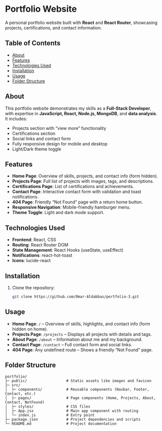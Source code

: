 # Portfolio Website

A personal portfolio website built with **React** and **React Router**, showcasing projects, certifications, and contact information.

## Table of Contents

- [About](#about)  
- [Features](#features)  
- [Technologies Used](#technologies-used)  
- [Installation](#installation)  
- [Usage](#usage)  
- [Folder Structure](#folder-structure)  

## About

This portfolio website demonstrates my skills as a **Full-Stack Developer**, with expertise in **JavaScript, React, Node.js, MongoDB**, and **data analysis**. It includes:

- Projects section with “view more” functionality  
- Certifications section  
- Social links and contact form  
- Fully responsive design for mobile and desktop  
- Light/Dark theme toggle  

## Features

- **Home Page**: Overview of skills, projects, and contact info (form hidden).  
- **Projects Page**: Full list of projects with images, tags, and descriptions.  
- **Certifications Page**: List of certifications and achievements.  
- **Contact Page**: Interactive contact form with validation and toast notifications.  
- **404 Page**: Friendly “Not Found” page with a return home button.  
- **Responsive Navigation**: Mobile-friendly hamburger menu.  
- **Theme Toggle**: Light and dark mode support.  

## Technologies Used

- **Frontend**: React, CSS  
- **Routing**: React Router DOM  
- **State Management**: React Hooks (useState, useEffect)  
- **Notifications**: react-hot-toast  
- **Icons**: lucide-react  

## Installation

1. Clone the repository:
   ```bash
   git clone https://github.com/Omar-Aldabbas/portfolio-3.git


## Usage

- **Home Page**: `/` – Overview of skills, highlights, and contact info (form hidden on home).  
- **Projects Page**: `/projects` – Displays all projects with details and tags.  
- **About Page**: `/about` – Information about me and my background.  
- **Contact Page**: `/contact` – Full contact form and social links.  
- **404 Page**: Any undefined route – Shows a friendly “Not Found” page.  

## Folder Structure

```plaintext
portfolio/
├─ public/                  # Static assets like images and favicon
├─ src/
│  ├─ components/           # Reusable components (Navbar, Footer, Contact, etc.)
│  ├─ pages/                # Page components (Home, Projects, About, Contact, NotFound)
│  ├─ styles/               # CSS files
│  ├─ App.jsx               # Main app component with routing
│  └─ index.js              # Entry point
├─ package.json             # Project dependencies and scripts
└─ README.md                # Project documentation


